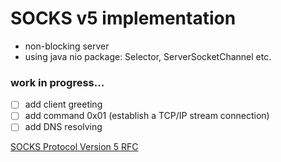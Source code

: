 # SOCKS v5 implementation
* non-blocking server
* using java nio package: Selector, ServerSocketChannel etc.
### work in progress...
- [ ] add client greeting
- [ ] add command 0x01 (establish a TCP/IP stream connection)
- [ ] add DNS resolving

[SOCKS Protocol Version 5 RFC](https://www.ietf.org/rfc/rfc1928.txt)
